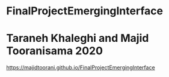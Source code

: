 # FinalProjectEmergingInterface


Taraneh Khaleghi and Majid Tooranisama 2020
===

https://majidtoorani.github.io/FinalProjectEmergingInterface

